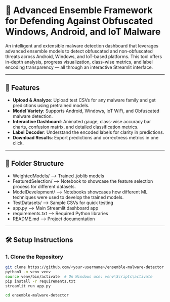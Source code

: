 # 🔐 Advanced Ensemble Framework for Defending Against Obfuscated Windows, Android, and IoT Malware

An intelligent and extensible malware detection dashboard that leverages advanced ensemble models to detect obfuscated and non-obfuscated threats across Android, Windows, and IoT-based platforms. This tool offers in-depth analysis, progress visualization, class-wise metrics, and label encoding transparency — all through an interactive Streamlit interface.

---

## 🚀 Features

- **Upload & Analyze**: Upload test CSVs for any malware family and get predictions using pretrained models.
- **Model Variety**: Supports Android, Windows, IoT WiFi, and Obfuscated malware detection.
- **Interactive Dashboard**: Animated gauge, class-wise accuracy bar charts, confusion matrix, and detailed classification metrics.
- **Label Decoder**: Understand the encoded labels for clarity in predictions.
- **Download Results**: Export predictions and correctness metrics in one click.

---

## 📁 Folder Structure
- WeightedModels/  --> Trained .joblib models
- FeaturedSelection/ --> Notebook to showcase the feature selection process for different datasets.
- ModelDevelopment/ --> Notebooks showcases how different ML techniques were used to develop the trained models.
- TestDatasets/ --> Sample CSVs for quick testing
-  app.py  --> Main Streamlit dashboard app
-  requirements.txt  --> Required Python libraries
-  README.md  --> Project documentation

 

---

## 🛠️ Setup Instructions

### 1. Clone the Repository

```bash
git clone https://github.com/<your-username>/ensemble-malware-detector.git
python3 -m venv venv
source venv/bin/activate  # On Windows use: venv\Scripts\activate
pip install -r requirements.txt
streamlit run app.py

cd ensemble-malware-detector
